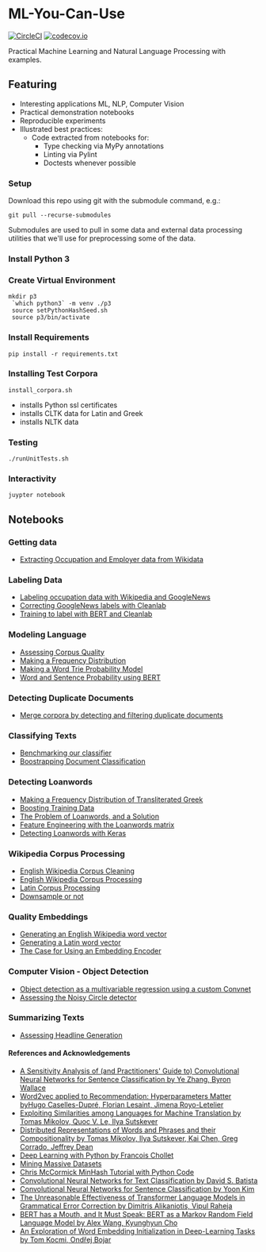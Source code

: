 # ML-You-Can-Use
[![CircleCI](https://circleci.com/gh/todd-cook/ML-You-Can-Use.svg?style=svg)](https://circleci.com/gh/todd-cook/ML-You-Can-Use)  [![codecov.io](http://codecov.io/github/todd-cook/ML-You-Can-Use/coverage.svg?branch=master)](http://codecov.io/github/todd-cook/ML-You-Can-Use?branch=master)

Practical Machine Learning and Natural Language Processing with examples.

## Featuring
* Interesting applications ML, NLP, Computer Vision
* Practical demonstration notebooks
* Reproducible experiments
* Illustrated best practices:
    * Code extracted from notebooks for:
        * Type checking via MyPy annotations
        * Linting via Pylint
        * Doctests whenever possible

### Setup
Download this repo using git with the submodule command, e.g.:

``git pull --recurse-submodules``

Submodules are used to pull in some data and external data processing utilities that we'll use for preprocessing some of the data.

### Install Python 3
### Create Virtual Environment
``` 
mkdir p3
 `which python3` -m venv ./p3
 source setPythonHashSeed.sh
 source p3/bin/activate
```
### Install Requirements

``pip install -r requirements.txt``

### Installing Test Corpora

``install_corpora.sh``

* installs Python ssl certificates
* installs CLTK data for Latin and Greek
* installs NLTK data

### Testing
``./runUnitTests.sh``

### Interactivity
``juypter notebook`` 

## Notebooks

### Getting data
* [Extracting Occupation and Employer data from Wikidata](getting_data/extracting_occupation_and_employer_data_from_wikidata.ipynb) 

### Labeling Data
* [Labeling occupation data with Wikipedia and GoogleNews](labeling_data/labeling_occupation_data_with_Wikipedia_and_GoogleNews.ipynb)
* [Correcting GoogleNews labels with Cleanlab](labeling_data/correcting_GoogleNews_labels_with_Cleanlab.ipynb)
* [Training to label with BERT and Cleanlab](labeling_data/training_to_label_with_BERT_and_Cleanlab.ipynb)

### Modeling Language
* [Assessing Corpus Quality](probablistic_language_modeling/assessing_corpus_quality.ipynb)
* [Making a Frequency Distribution](probablistic_language_modeling/make_frequency_distribution.ipynb)
* [Making a Word Trie Probability Model](probablistic_language_modeling/make_trie_language_model.ipynb)
* [Word and Sentence Probability using BERT](probablistic_language_modeling/automatic_grammatical_error_corrections_using_BERT_GPT2.ipynb)
### Detecting Duplicate Documents
* [Merge corpora by detecting and filtering duplicate documents](document_deduplication/find_duplicate_docs.ipynb)
### Classifying Texts
* [Benchmarking our classifier](text_classification/imdb_benchmark.ipynb)
* [Boostrapping Document Classification](text_classification/bootstrapping_document_classification.ipynb)
### Detecting Loanwords
* [Making a Frequency Distribution of Transliterated Greek](detecting_loanwords/make_frequency_distribution_greek_transliterated.ipynb)
* [Boosting Training Data](detecting_loanwords/boosting_training_data.ipynb)
* [The Problem of Loanwords, and a Solution](detecting_loanwords/loanwords_problems_solutions.ipynb)
* [Feature Engineering with the Loanwords matrix](detecting_loanwords/loanwords_feature_engineering.ipynb)
* [Detecting Loanwords with Keras](detecting_loanwords/detecting_loanwords_keras.ipynb)
### Wikipedia Corpus Processing
* [English Wikipedia Corpus Cleaning](wikipedia_corpus_processing/clean_english_wiki_corpus.ipynb)
* [English Wikipedia Corpus Processing](wikipedia_corpus_processing/create_corpus_from_english_wiki.ipynb)
* [Latin Corpus Processing](wikipedia_corpus_processing/create_corpus_from_latin_wiki.ipynb)
* [Downsample or not](wikipedia_corpus_processing/down_sample_or_not.ipynb)
### Quality Embeddings 
* [Generating an English Wikipedia word vector](quality_embeddings/generate_latin_word_vector.ipynb) 
* [Generating a Latin word vector](quality_embeddings/generate_latin_word_vector.ipynb)
* [The Case for Using an Embedding Encoder](quality_embeddings/embedding_encoder.ipynb) 
### Computer Vision - Object Detection
* [Object detection as a multivariable regression using a custom Convnet](computer_vision_object_detection/train_noisy_circle_detector.ipynb)
* [Assessing the Noisy Circle detector](computer_vision_object_detection/assess_noisy_circle_detector.ipynb)
### Summarizing Texts
* [Assessing Headline Generation](summarization/neural_headline_generation_metrics.ipynb)

#### References and Acknowledgements    
* [A Sensitivity Analysis of (and Practitioners' Guide to) Convolutional Neural Networks for Sentence Classification by Ye Zhang, Byron Wallace](https://arxiv.org/abs/1510.03820)
* [Word2vec applied to Recommendation: Hyperparameters Matter byHugo Caselles-Dupré, Florian Lesaint, Jimena Royo-Letelier](https://arxiv.org/pdf/1804.04212)
* [Exploiting Similarities among Languages for Machine Translation by Tomas Mikolov, Quoc V. Le, Ilya Sutskever](https://arxiv.org/abs/1309.4168)
* [Distributed Representations of Words and Phrases and their Compositionality by Tomas Mikolov, Ilya Sutskever, Kai Chen, Greg Corrado, Jeffrey Dean ](https://arxiv.org/abs/1310.4546)
* [Deep Learning with Python by Francois Chollet](https://github.com/fchollet/deep-learning-with-python-notebooks)
* [Mining Massive Datasets](http://www.mmds.org)
* [Chris McCormick MinHash Tutorial with Python Code](http://mccormickml.com/2015/06/12/minhash-tutorial-with-python-code)
* [Convolutional Neural Networks for Text Classification by David S. Batista](http://www.davidsbatista.net/blog/2018/03/31/SentenceClassificationConvNets/)
* [Convolutional Neural Networks for Sentence Classification by Yoon Kim](https://arxiv.org/abs/1408.5882)
* [The Unreasonable Effectiveness of Transformer Language Models in Grammatical Error Correction by Dimitris Alikaniotis, Vipul Raheja](https://arxiv.org/abs/1906.01733)    
* [BERT has a Mouth, and It Must Speak: BERT as a Markov Random Field Language Model by Alex Wang, Kyunghyun Cho](https://arxiv.org/pdf/1902.04094.pdf)
* [An Exploration of Word Embedding Initialization in Deep-Learning Tasks by Tom Kocmi, Ondřej Bojar](https://arxiv.org/pdf/1711.09160.pdf)
